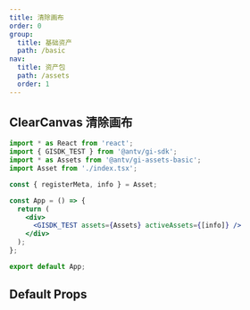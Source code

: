 ```yaml
---
title: 清除画布
order: 0
group:
  title: 基础资产
  path: /basic
nav:
  title: 资产包
  path: /assets
  order: 1
---
```


## ClearCanvas 清除画布

```jsx
import * as React from 'react';
import { GISDK_TEST } from '@antv/gi-sdk';
import * as Assets from '@antv/gi-assets-basic';
import Asset from './index.tsx';

const { registerMeta, info } = Asset;

const App = () => {
  return (
    <div>
      <GISDK_TEST assets={Assets} activeAssets={[info]} />
    </div>
  );
};

export default App;
```

## Default Props

```jsx |  pure

```
